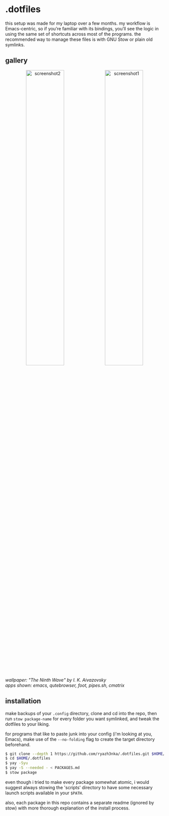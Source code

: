 # .dotfiles
this setup was made for my laptop over a few months. my workflow is Emacs-centric, so if you’re familiar with its bindings, you’ll see the logic in using the same set of shortcuts across most of the programs. the recommended way to manage these files is with GNU Stow or plain old symlinks.

## gallery
<p align="center">
    <img src="https://github.com/user-attachments/assets/283cb2fa-38a6-4ab0-8725-f727a1d286fb" alt="screenshot2" width="49%">
    <img src="https://github.com/user-attachments/assets/2638b6ad-a60b-4180-b543-d724543caae8" alt="screenshot1" width="49%">
</p>

*wallpaper: "The Ninth Wave" by I. K. Aivazovsky*</br>
*apps shown: emacs, qutebrowser, foot, pipes.sh, cmatrix*

## installation
make backups of your `.config` directory, clone and cd into the repo, then run `stow package-name` for every folder you want symlinked, and tweak the dotfiles to your liking.

for programs that like to paste junk into your config (i'm looking at you, Emacs), make use of the `--no-folding` flag to create the target directory beforehand.
```zsh
$ git clone --depth 1 https://github.com/ryazh3nka/.dotfiles.git $HOME/.dotfiles
$ cd $HOME/.dotfiles
$ yay -Syu
$ yay -S --needed - < PACKAGES.md
$ stow package
```
even though i tried to make every package somewhat atomic, i would suggest always stowing the 'scripts' directory to have some necessary launch scripts available in your `$PATH`. 

also, each package in this repo contains a separate readme (ignored by stow) with more thorough explanation of the install process.
